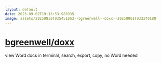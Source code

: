 ```yaml
---
layout: default
date: 2025-09-02T19:13:53.983935
image: assets/20250830T035451063--bgreenwell--doxx--20250901T033340180--cropped.png
---
```


# [bgreenwell/doxx](https://github.com/bgreenwell/doxx)

view Word docs in terminal, search, export, copy, no Word needed
